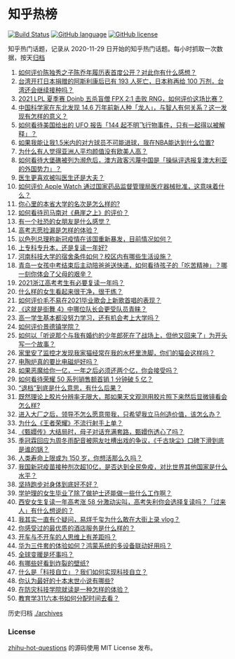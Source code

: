 # 知乎热榜
[![Build Status](https://github.com/ToWeLong/zhihu-hot-questions/workflows/CI/badge.svg)](https://github.com/ToWeLong/zhihu-hot-questions/actions)
[![GitHub language](https://img.shields.io/badge/language-golang-orange.svg)](https://golang.org/)
[![GitHub license](https://img.shields.io/github/license/ToWeLong/zhihu-hot-questions)](https://github.com/ToWeLong/zhihu-hot-questions/blob/main/LICENSE)

知乎热门话题，记录从 2020-11-29 日开始的知乎热门话题。每小时抓取一次数据，按天[归档](./archives)

<!-- BEGIN -->

1. [如何评价陈独秀之子陈乔年履历表首度公开？对此你有什么感想？](https://www.zhihu.com/question/464933522)
1. [台湾开打日本捐赠的阿斯利康后已有 193 人死亡，日本称再给 100 万剂，台湾还会继续接种吗？](https://www.zhihu.com/question/467768491)
1. [2021 LPL 夏季赛 Doinb 五杀盲僧 FPX 2:1 击败 RNG，如何评价这场比赛？](https://www.zhihu.com/question/467927415)
1. [中国科学家在东北发现 14.6 万年前新人种「龙人」，与智人有何关系？这一发现有怎样的意义？](https://www.zhihu.com/question/467654212)
1. [如何看待美国给出的 UFO 报告「144 起不明飞行物事件，只有一起得以被解释」？](https://www.zhihu.com/question/467298489)
1. [如果我能让我1.5米内的对方球员不可能进球，我在NBA能达到什么位置?](https://www.zhihu.com/question/402597076)
1. [为什么有人觉得亚洲人平均颜值没有欧美人高？](https://www.zhihu.com/question/433666039)
1. [如何看待大堡礁被列为濒危后，澳方政客污蔑中国是「操纵评选报复澳大利亚的外国势力」？](https://www.zhihu.com/question/466643968)
1. [医生更喜欢被叫医生还是大夫？](https://www.zhihu.com/question/392695588)
1. [如何评价 Apple Watch 通过国家药品监督管理局医疗器械批准，这意味着什么？](https://www.zhihu.com/question/467625126)
1. [你心里的本省大学的名次是怎么样的?](https://www.zhihu.com/question/410179653)
1. [如何看待司马南对《悬崖之上》的评价？](https://www.zhihu.com/question/462226337)
1. [有一个社恐的女朋友是什么感觉？](https://www.zhihu.com/question/323962570)
1. [高考志愿捡漏是怎样的体验？](https://www.zhihu.com/question/59549503)
1. [以色列总理称新冠疫情在该国重新暴发，目前情况如何？](https://www.zhihu.com/question/466765546)
1. [上专科专升本，还是复读一年好?](https://www.zhihu.com/question/313595217)
1. [河南科技大学的宿舍条件如何？校区内有哪些生活设施？](https://www.zhihu.com/question/326856562)
1. [青岛一女孩中考结束后主动陪爸爸送快递，如何看待孩子的「吃苦精神」？哪一刻你体会了父母的艰辛？](https://www.zhihu.com/question/466719905)
1. [2021浙江高考考生有必要复读一年吗？](https://www.zhihu.com/question/466107095)
1. [什么样的女生看起来很干净，很干练？](https://www.zhihu.com/question/23796174)
1. [如何评价毛不易在2021毕业歌会上新歌首唱的表现？](https://www.zhihu.com/question/467985173)
1. [《这就是街舞 4》中哪位队长会更受队员青睐？](https://www.zhihu.com/question/466348692)
1. [高一学生基本都没努力学习，还有机会考上大学吗？](https://www.zhihu.com/question/465637082)
1. [如何评价景德镇学院？](https://www.zhihu.com/question/24931592)
1. [如何以「听说那个与我有婚约的少年郎死在了战场上，但他又回来了」为开头写一个故事？](https://www.zhihu.com/question/459096689)
1. [家里安了监控才发现我家猫经常在我的水杯里洗脚，你们的猫会这样吗？](https://www.zhihu.com/question/459983017)
1. [电陶炉真的要比电磁炉好吗？](https://www.zhihu.com/question/381245384)
1. [如果恶魔给你一亿，一年之后必须还两个亿，你会接受吗？](https://www.zhihu.com/question/392418796)
1. [如何看待荣耀 50 系列销售额首销 1 分钟破 5 亿？](https://www.zhihu.com/question/467418330)
1. [“退档”到底是什么意思，有什么后果？](https://www.zhihu.com/question/331780490)
1. [既然理论上胶片分辨率无限大，那如果天文观测用胶片照下来然后显微镜看会怎么样?](https://www.zhihu.com/question/453975780)
1. [进入大厂之后，领导不怎么愿意带我，只希望我立马创造价值，该怎么办？](https://www.zhihu.com/question/466550532)
1. [为什么《王者荣耀》不流行射手上单？](https://www.zhihu.com/question/460375616)
1. [《甄嬛传》大结局时，母子对话充满套路，甄嬛伤透心了吗？](https://www.zhihu.com/question/404317643)
1. [季冠霖回应为周冬雨配音被网友吐槽出戏的争议，《千古玦尘》口碑下滑到底是谁的锅？](https://www.zhihu.com/question/467423413)
1. [人类寿命上限或为 150 岁，你想活那么久吗？](https://www.zhihu.com/question/466968884)
1. [我国新冠疫苗接种剂次超10亿，是否达到全民免疫，对比世界其他国家是什么水平？](https://www.zhihu.com/question/466845525)
1. [坚持跑步对身体到底好不好？](https://www.zhihu.com/question/461618978)
1. [学护理的女生毕业了除了做护士还能做一些什么工作啊？](https://www.zhihu.com/question/314606195)
1. [西安女生复读一年高考涨 58 分激动尖叫，高考失利你会选择复读吗？「过来人」有什么想说的？](https://www.zhihu.com/question/467509623)
1. [我其实一直有个疑问，易烊千玺为什么敢在大街上录 vlog？](https://www.zhihu.com/question/464875636)
1. [你感受过的最优质的酒店服务是什么样的？](https://www.zhihu.com/question/36082879)
1. [开车与不开车的人思维上有差距吗？](https://www.zhihu.com/question/466319507)
1. [华为三件套的体验如何？鸿蒙系统的多设备联动好用吗？](https://www.zhihu.com/question/467709448)
1. [全球变暖是坏事吗？](https://www.zhihu.com/question/290575660)
1. [有哪些好看到炸裂的壁纸?](https://www.zhihu.com/question/425110846)
1. [什么是「科技自立」？我们如何实现科技自立？](https://www.zhihu.com/question/458853728)
1. [你认为最好的十本末世小说有哪些?](https://www.zhihu.com/question/403545900)
1. [在防灾科技学院就读是一种怎样的体验？](https://www.zhihu.com/question/47811855)
1. [教育学311六本书如何分配时间去看？](https://www.zhihu.com/question/438835540)

<!-- END -->

历史归档 [./archives](./archives)


### License
[zhihu-hot-questions](https://github.com/towelong/zhihu-hot-questions) 的源码使用 MIT License 发布。